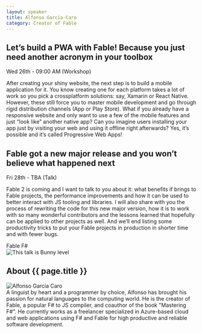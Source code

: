 ```yaml
---
layout: speaker
title: Alfonso Garcia-Caro
category: Creator of Fable
---
```


<div class="row">
    <div class="col-md-6">
        <div class="speaker-talk">
            <div class="section-head">
                <h2 class="header-title">Let’s build a PWA with Fable! Because you just need another acronym in your toolbox</h2>
                    <p class="header-desc">Wed 26th - 09:00 AM (Workshop)</p>
            </div>
            <div>
                <p>
                    After creating your shiny website, the next step is to build a mobile application for it. You know creating one for each platform takes a lot of work so you pick a crossplatform solutions: say, Xamarin or React Native. However, these still force you to master mobile development and go through rigid distribution channels (App or Play Store). What if you already have a responsive website and only want to use a few of the mobile features and just “look like” another native app? Can you imagine users installing your app just by visiting your web and using it offline right afterwards? Yes, it’s possible and it’s called Progressive Web Apps!
                </p>
            </div>
        </div>
    </div>
    <div class="col-md-6">
        <div class="speaker-talk">    				
            <div class="section-head">
                <h2 class="header-title">Fable got a new major release and you won’t believe what happened next</h2>
                <p class="header-desc">Fri 28th - TBA (Talk)</p>						
            </div>
            <div>
                <p>
                    Fable 2 is coming and I want to talk to you about it: what benefits if brings to Fable projects, the performance improvements and how it can be used to better interact with JS tooling and libraries. I will also share with you the process of rewriting the code for this new major version, how it is to work with so many wonderful contributors and the lessons learned that hopefully can be applied to other projects as well. And we’ll end listing some productivity tricks to put your Fable projects in production in shorter time and with fewer bugs.
                </p>
            </div>
            <div class="tags">
                <span>Fable</span>															
                <span>F#</span>
                <div class="talk-level">
                    <img src="{{ site.baseurl }}public/assets/images/animals/bunny.png" alt="This talk is Bunny level" />
                </div>														
            </div>
        </div>
    </div><!-- /.col-md-8 -->
</div><!-- /.row -->
<div class="row">
    <div class="col-md-12">
        <div class="speaker-about">
            <div class="section-head">
                <h2 class="header-title">About {{ page.title }}</h2>
                <p class="header-desc">
                    <a href="https://twitter.com/alfonsogcnunez" target="_blank"><i class="fab fa-twitter"></i></a>
                    <a href="https://github.com/alfonsogarciacaro" target="_blank"><i class="fab fa-github-alt"></i></a>
                </p>					
            </div>
            <div class="row">
                <div class="col-md-2">
                    <img src="{{ site.baseurl }}public/assets/speakers/2018/alfonso-garcia-caro.jpg" alt="Alfonso Garcia Caro" />
                </div>
                <div class="col-md-10">
                    A linguist by heart and a programmer by choice, Alfonso has brought his passion for natural languages to the computing world. He is the creator of Fable, a popular F# to JS compiler, and coauthor of the book "Mastering F#". He currently works as a freelancer specialized in Azure-based cloud and web applications using F# and Fable for high productive and reliable software development.
                </div>
            </div>       
        </div>
    </div>
</div>